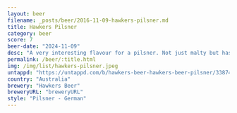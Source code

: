 ```yaml
---
layout: beer
filename: _posts/beer/2016-11-09-hawkers-pilsner.md
title: Hawkers Pilsner
category: beer
score: 7
beer-date: "2024-11-09"
desc: "A very interesting flavour for a pilsner. Not just malty but has something else"
permalink: /beer/:title.html
img: /img/list/hawkers-pilsner.jpeg
untappd: "https://untappd.com/b/hawkers-beer-hawkers-beer-pilsner/3387459"
country: "Australia"
brewery: "Hawkers Beer"
breweryURL: "breweryURL"
style: "Pilsner - German"
---
```

